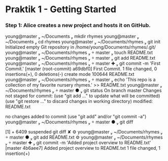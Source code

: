 # Praktik 1 - Getting Started

### Step 1: Alice creates a new project and hosts it on GitHub.

young@master  ~/Documents  mkdir rhymes
 young@master  ~/Documents  cd rhymes 
 young@master  ~/Documents/rhymes  git init
Initialized empty Git repository in /home/young/Documents/rhymes/.git/
 young@master  ~/Documents/rhymes   master  touch README.txt
 young@master  ~/Documents/rhymes   master  git add README.txt
 young@master  ~/Documents/rhymes   master ✚  git commit -m 'First Commit.'
[master (root-commit) a69dbf0] First Commit.
 1 file changed, 0 insertions(+), 0 deletions(-)
 create mode 100644 README.txt
 young@master  ~/Documents/rhymes   master  echo 'This repo is a collection of my favorite nursery rhymes.' >> README.txt
 young@master  ~/Documents/rhymes   master ●  git status
On branch master
Changes not staged for commit:
  (use "git add <file>..." to update what will be committed)
  (use "git restore <file>..." to discard changes in working directory)
	modified:   README.txt

no changes added to commit (use "git add" and/or "git commit -a")
 young@master  ~/Documents/rhymes   master ●  git diff

[1]  + 6409 suspended  git diff
 ✘ ⚙ young@master  ~/Documents/rhymes   master ●  git add README.txt
 ⚙ young@master  ~/Documents/rhymes   master ✚  git commit -m 'Added project overview to README.txt' 
[master 4b6aee7] Added project overview to README.txt
 1 file changed, 1 insertion(+)
